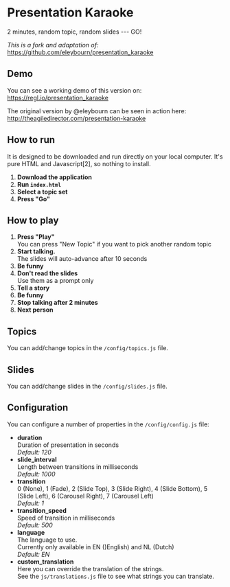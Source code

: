 # Presentation Karaoke
2 minutes, random topic, random slides --- GO!

*This is a fork and adaptation of:*
https://github.com/eleybourn/presentation_karaoke

## Demo
You can see a working demo of this version on:
https://regl.io/presentation_karaoke

The original version by @eleybourn can be seen in action here:
http://theagiledirector.com/presentation-karaoke

## How to run
It is designed to be downloaded and run directly on your local computer.
It's pure HTML and Javascript[2], so nothing to install.

1. **Download the application** 
2. **Run `index.html`**
3. **Select a topic set**
4. **Press "Go"**

## How to play
1. **Press "Play"**<br>You can press "New Topic" if you want to pick another random topic
2. **Start talking.**<br>The slides will auto-advance after 10 seconds
3. **Be funny**
4. **Don't read the slides**<br>Use them as a prompt only
5. **Tell a story**
6. **Be funny**
7. **Stop talking after 2 minutes**
8. **Next person**

## Topics
You can add/change topics in the `/config/topics.js` file.

## Slides
You can add/change slides in the `/config/slides.js` file.

## Configuration
You can configure a number of properties in the `/config/config.js` file:
- **duration**<br>
	Duration of presentation in seconds<br>
	*Default: 120*
- **slide_interval**<br>
	Length between transitions in milliseconds<br>
    *Default: 1000*
- **transition**<br>
	0 (None), 1 (Fade), 2 (Slide Top), 3 (Slide Right), 4 (Slide Bottom), 5 (Slide Left), 6 (Carousel Right), 7 (Carousel Left)<br>
	*Default: 1*
- **transition_speed**<br>
	Speed of transition in milliseconds<br>
	*Default: 500*
- **language**<br>
	The language to use.<br>
	Currently only available in EN ()English) and NL (Dutch)<br>
    *Default: EN*
- **custom_translation**<br>
	Here you can override the translation of the strings.<br>
	See the `js/translations.js` file to see what strings you can translate.
